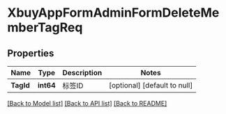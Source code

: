 # XbuyAppFormAdminFormDeleteMemberTagReq

## Properties
Name | Type | Description | Notes
------------ | ------------- | ------------- | -------------
**TagId** | **int64** | 标签ID | [optional] [default to null]

[[Back to Model list]](../README.md#documentation-for-models) [[Back to API list]](../README.md#documentation-for-api-endpoints) [[Back to README]](../README.md)

